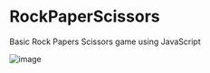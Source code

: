 # RockPaperScissors
Basic Rock Papers Scissors game using JavaScript

![image](https://github.com/victornavareno/RockPaperScissors/assets/113288139/574e63fa-d077-4be3-845f-3dbc3baf8610)


